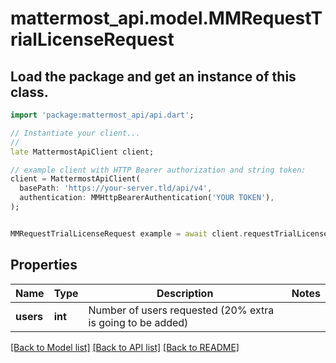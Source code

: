 # mattermost_api.model.MMRequestTrialLicenseRequest

## Load the package and get an instance of this class.
```dart
import 'package:mattermost_api/api.dart';

// Instantiate your client...
//
late MattermostApiClient client;

// example client with HTTP Bearer authorization and string token:
client = MattermostApiClient(
  basePath: 'https://your-server.tld/api/v4',
  authentication: MMHttpBearerAuthentication('YOUR TOKEN'),
);


MMRequestTrialLicenseRequest example = await client.requestTrialLicenseRequest.FUNCTION_THAT_RETURNS_THIS_CLASS();

```

## Properties
Name | Type | Description | Notes
------------ | ------------- | ------------- | -------------
**users** | **int** | Number of users requested (20% extra is going to be added) | 

[[Back to Model list]](../GENERATED_README.md#documentation-for-models) [[Back to API list]](../GENERATED_README.md#documentation-for-api-endpoints) [[Back to README]](../GENERATED_README.md)



